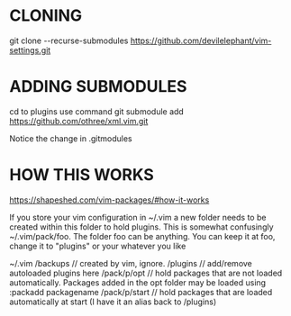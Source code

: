 CLONING
=======
git clone --recurse-submodules https://github.com/devilelephant/vim-settings.git


ADDING SUBMODULES
=================

cd to plugins
use command
    git submodule add https://github.com/othree/xml.vim.git

Notice the change in .gitmodules


HOW THIS WORKS
==============
https://shapeshed.com/vim-packages/#how-it-works

If you store your vim configuration in ~/.vim a new folder needs to be created within this folder to hold plugins. This is somewhat confusingly ~/.vim/pack/foo. The folder foo can be anything. You can keep it at foo, change it to "plugins" or your whatever you like

~/.vim
  /backups      // created by vim, ignore.
  /plugins      // add/remove autoloaded plugins here
  /pack/p/opt   // hold packages that are not loaded automatically. Packages added in the opt folder may be loaded using :packadd packagename
  /pack/p/start // hold packages that are loaded automatically at start (I have it an alias back to /plugins)
